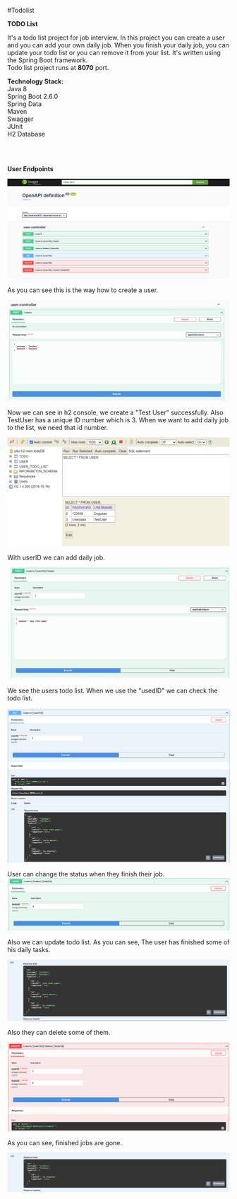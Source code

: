 #Todolist </br>

**TODO List</br>**

It's a todo list project for job interview. In this project you can create a user and you can add your own daily job.
When you finish your daily job, you can update your todo list or you can remove it from your list. It's written using the Spring Boot framework. </br>
Todo list project runs at **8070** port.



**Technology Stack: </br>**
Java 8</br>
Spring Boot 2.6.0</br>
Spring Data</br>
Maven </br>
Swagger</br>
JUnit</br>
H2 Database</br>

</br>
</br>

**User Endpoints** </br>

![](images/swagger.png ) </br>

As you can see this is the way how to create a user. </br>

![](images/swaggeradduser.png ) </br>

Now we can see in h2 console, we create a "Test User" successfully. Also TestUser has a unique ID number which is 3. When we want to add daily job to the list, we
need that id number. </br>

![](images/h2consoleusers.png ) </br>

With userID we can add daily job. 

![](images/swaggeraddtodo.png ) </br>

We see the users todo list. When we use the "usedID" we can check the todo list.

![](images/swaggergetuser.png ) </br>

User can change the status when they finish their job.
![](images/swaggertodosuc.png ) </br>

Also we can update todo list. As you can see, The user has finished some of his daily tasks. </br>

![](images/swaggerupdate.png ) </br>

Also they can delete some of them. </br>

![](images/swaggerdeletetodo.png ) </br>

As you can see, finished jobs are gone.

![](images/swaggerupdatedtodos.png ) </br>







